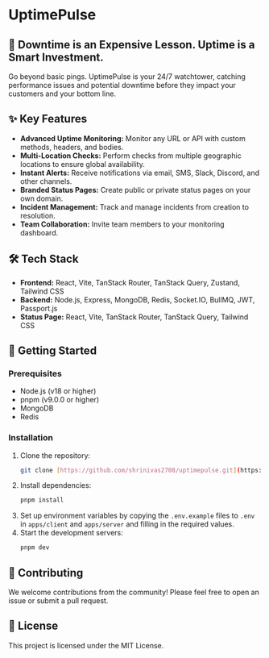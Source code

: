 # UptimePulse

## 🚀 Downtime is an Expensive Lesson. Uptime is a Smart Investment.

Go beyond basic pings. UptimePulse is your 24/7 watchtower, catching performance issues and potential downtime before they impact your customers and your bottom line.

## ✨ Key Features

* **Advanced Uptime Monitoring:** Monitor any URL or API with custom methods, headers, and bodies.
* **Multi-Location Checks:** Perform checks from multiple geographic locations to ensure global availability.
* **Instant Alerts:** Receive notifications via email, SMS, Slack, Discord, and other channels.
* **Branded Status Pages:** Create public or private status pages on your own domain.
* **Incident Management:** Track and manage incidents from creation to resolution.
* **Team Collaboration:** Invite team members to your monitoring dashboard.

## 🛠️ Tech Stack

* **Frontend:** React, Vite, TanStack Router, TanStack Query, Zustand, Tailwind CSS
* **Backend:** Node.js, Express, MongoDB, Redis, Socket.IO, BullMQ, JWT, Passport.js
* **Status Page:** React, Vite, TanStack Router, TanStack Query, Tailwind CSS

## 🏁 Getting Started

### Prerequisites

* Node.js (v18 or higher)
* pnpm (v9.0.0 or higher)
* MongoDB
* Redis

### Installation

1.  Clone the repository:
    ```bash
    git clone [https://github.com/shrinivas2708/uptimepulse.git](https://github.com/shrinivas2708/uptimepulse.git)
    ```
2.  Install dependencies:
    ```bash
    pnpm install
    ```
3.  Set up environment variables by copying the `.env.example` files to `.env` in `apps/client` and `apps/server` and filling in the required values.
4.  Start the development servers:
    ```bash
    pnpm dev
    ```

## 🤝 Contributing

We welcome contributions from the community! Please feel free to open an issue or submit a pull request.

## 📄 License

This project is licensed under the MIT License.